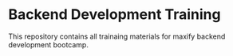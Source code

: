 # Backend Development Training

This repository contains all trainaing materials for maxify backend development bootcamp.
